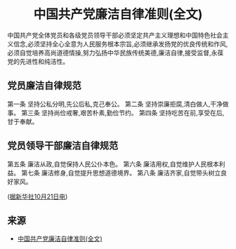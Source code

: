 <h1 align="center"> 中国共产党廉洁自律准则(全文) </h1>

中国共产党全体党员和各级党员领导干部必须坚定共产主义理想和中国特色社会主义信念,必须坚持全心全意为人民服务根本宗旨,必须继承发扬党的优良传统和作风,必须自觉培养高尚道德情操,努力弘扬中华民族传统美德,廉洁自律,接受监督,永葆党的先进性和纯洁性。
　
## 党员廉洁自律规范

第一条 坚持公私分明,先公后私,克己奉公。
第二条 坚持崇廉拒腐,清白做人,干净做事。
第三条 坚持尚俭戒奢,艰苦朴素,勤俭节约。
第四条 坚持吃苦在前,享受在后,甘于奉献。


## 党员领导干部廉洁自律规范

第五条 廉洁从政,自觉保持人民公仆本色。
第六条 廉洁用权,自觉维护人民根本利益。
第七条 廉洁修身,自觉提升思想道德境界。
第八条 廉洁齐家,自觉带头树立良好家风。


 ([据新华社10月21日电](http://www.chinatoday.com.cn/chinese/sz/news/201511/t20151123_800043151.html))
　　　
## 来源

 - [中国共产党廉洁自律准则(全文)](http://www.chinatoday.com.cn/chinese/sz/news/201511/t20151123_800043151.html)